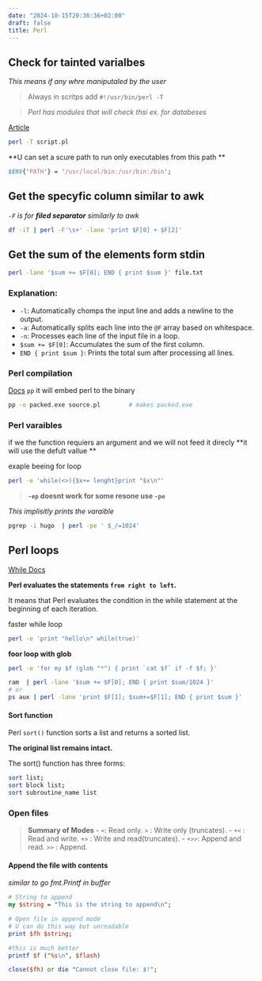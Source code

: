 ```yaml
---
date: "2024-10-15T20:36:36+02:00"
draft: false
title: Perl
---
```


## Check for tainted varialbes

*This means if any whre maniputaled by the user*

> Always in scritps add `#!/usr/bin/perl -T`

> *Perl has modules that will check thsi ex. for databeses*

[Article](https://www.geeksforgeeks.org/perl-taint-method/)

``` bash
perl -T script.pl
```

**U can set a scure path to run only executables from this path **

``` perl
$ENV{'PATH'} = '/usr/local/bin:/usr/bin:/bin';
```

## Get the specyfic column similar to awk

*`-F` is for **filed separator** similarly to awk*

``` bash
df -iT | perl -F'\s+' -lane 'print $F[0] + $F[2]'
```

## Get the sum of the elements form stdin

``` bash
perl -lane '$sum += $F[0]; END { print $sum }' file.txt
```

### Explanation:

-   `-l`: Automatically chomps the input line and adds a newline to the
    output.
-   `-a`: Automatically splits each line into the `@F` array based on
    whitespace.
-   `-n`: Processes each line of the input file in a loop.
-   `$sum += $F[0]`: Accumulates the sum of the first column.
-   `END { print $sum }`: Prints the total sum after processing all
    lines.

### Perl compilation

[Docs](https://metacpan.org/pod/pp) `pp` it will embed perl to the
binary

``` bash
pp -o packed.exe source.pl        # makes packed.exe
```

### Perl varaibles

if we the function requiers an argument and we will not feed it direcly
**it will use the defult vallue **

exaple beeing for loop

``` bash
perl -e 'while(<>){$x+= lenght}print "$x\n"'
```

> **`-ep` doesnt work for some resone use `-pe`**

*This implisitly prints the varaible*

``` bash
pgrep -i hugo  | perl -pe ' $_/=1024'
```

## Perl loops

[While Docs](https://www.perltutorial.org/perl-while/)

**Perl evaluates the statements `from right to left`.**

It means that Perl evaluates the condition in the while statement at the
beginning of each iteration.

faster while loop

``` bash
perl -e 'print "hello\n" while(true)'
```

**foor loop with glob**

``` bash
perl -e 'for my $f (glob "*") { print `cat $f` if -f $f; }'
```

``` bash
ram  | perl -lane '$sum += $F[0]; END { print $sum/1024 }'
# or 
ps aux | perl -lane 'print $F[1]; $sum+=$F[1]; END { print $sum }'
```

#### Sort function

Perl `sort()` function sorts a list and returns a sorted list.

**The original list remains intact.**

The sort() function has three forms:

``` bash
sort list;
sort block list;
sort subroutine_name list
```

### Open files

> **Summary of Modes** - `<`: Read only. `>` : Write only (truncates). -
> `+<` : Read and write. `+>` : Write and read(truncates). - `+>>`:
> Append and read. `>>` : Append.

#### Append the file with contents

*similar to go fmt.Printf in buffer*

``` perl
# String to append
my $string = "This is the string to append\n";

# Open file in append mode
# U can do this way but unreadable 
print $fh $string;

#this is much better
printf $f ("%s\n", $flash) 

close($fh) or die "Cannot close file: $!";
```

